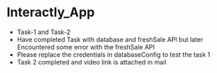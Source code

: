 # Interactly_App
- Task-1 and Task-2
- Have completed Task with database and freshSale API but later Encountered some error with the freshSale API
- Please replace the credentials in databaseConfig to test the task 1
- Task 2 completed and video link is attached in mail
